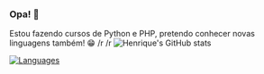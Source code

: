 ### Opa! 👋

Estou fazendo cursos de Python e PHP, pretendo conhecer novas linguagens também! 😁
/r
/r
![Henrique's GitHub stats](https://github-readme-stats.vercel.app/api?username=Loiroo&show_icons=true&theme=radical)

[![Languages](https://github-readme-stats.vercel.app/api/top-langs/?username=Loiroo&layout=compact)](https://github.com/anuraghazra/github-readme-stats)
